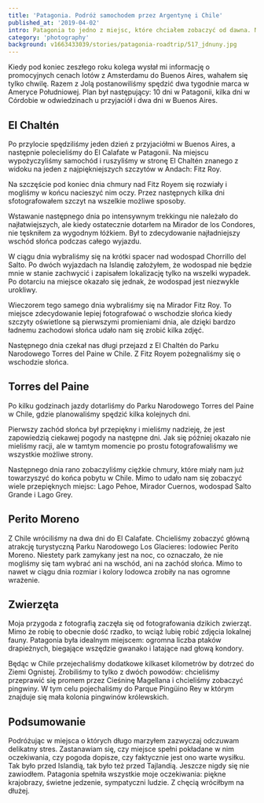 ```yaml
---
title: 'Patagonia. Podróż samochodem przez Argentynę i Chile'
published_at: '2019-04-02'
intro: Patagonia to jedno z miejsc, które chciałem zobaczyć od dawna. Niemalże codziennie widziałem w internecie zdjęcia pięknych krajobrazów, niepodobnych do niczego co znam. W tym roku w końcu miałem okazję przekonać się jak wyglądają na żywo.
category: 'photography'
background: v1663433039/stories/patagonia-roadtrip/517_jdnuny.jpg
---
```


Kiedy pod koniec zeszłego roku kolega wysłał mi informację o promocyjnych cenach lotów z Amsterdamu do Buenos Aires, wahałem się tylko chwilę. Razem z Jolą postanowiliśmy spędzić dwa tygodnie marca w Ameryce Południowej. Plan był następujący: 10 dni w Patagonii, kilka dni w Córdobie w odwiedzinach u przyjaciół i dwa dni w Buenos Aires.

## El Chaltén

Po przylocie spędziliśmy jeden dzień z przyjaciółmi w Buenos Aires, a następnie polecieliśmy do El Calafate w Patagonii. Na miejscu wypożyczyliśmy samochód i ruszyliśmy w stronę El Chaltén znanego z widoku na jeden z najpiękniejszych szczytów w Andach: Fitz Roy.

<photo-lazy src="https://res.cloudinary.com/lukaszrados/image/upload/v1663433038/stories/patagonia-roadtrip/499_yeff7y.jpg" padding-bottom="66.666"></photo-lazy>

<photo-lazy src="https://res.cloudinary.com/lukaszrados/image/upload/v1663433038/stories/patagonia-roadtrip/500_rxdwmw.jpg" padding-bottom="66.666"></photo-lazy>

<photo-lazy src="https://res.cloudinary.com/lukaszrados/image/upload/v1663433038/stories/patagonia-roadtrip/501_n7ysus.jpg" padding-bottom="66.666"></photo-lazy>

<photo-lazy src="https://res.cloudinary.com/lukaszrados/image/upload/v1663433038/stories/patagonia-roadtrip/502_ywlfhj.jpg" padding-bottom="66.666"></photo-lazy>

Na szczęście pod koniec dnia chmury nad Fitz Royem się rozwiały i mogliśmy w końcu nacieszyć nim oczy. Przez następnych kilka dni sfotografowałem szczyt na wszelkie możliwe sposoby.

<photo-lazy src="https://res.cloudinary.com/lukaszrados/image/upload/v1663433038/stories/patagonia-roadtrip/504_qgtkxe.jpg" padding-bottom="66.666"></photo-lazy>

Wstawanie następnego dnia po intensywnym trekkingu nie należało do najłatwiejszych, ale kiedy ostatecznie dotarłem na Mirador de los Condores, nie tęskniłem za wygodnym łóżkiem. Był to zdecydowanie najładniejszy wschód słońca podczas całego wyjazdu.

<photo-lazy src="https://res.cloudinary.com/lukaszrados/image/upload/v1663433042/stories/patagonia-roadtrip/555_vrmefv.jpg" padding-bottom="66.666"></photo-lazy>

<photo-lazy src="https://res.cloudinary.com/lukaszrados/image/upload/v1663433038/stories/patagonia-roadtrip/506_him9ok.jpg" padding-bottom="66.666"></photo-lazy>

<photo-lazy src="https://res.cloudinary.com/lukaszrados/image/upload/v1663433039/stories/patagonia-roadtrip/507_k3jh7j.jpg" padding-bottom="66.666"></photo-lazy>

<photo-lazy src="https://res.cloudinary.com/lukaszrados/image/upload/v1663433039/stories/patagonia-roadtrip/508_wtu5xa.jpg" padding-bottom="66.666"></photo-lazy>

<photo-lazy src="https://res.cloudinary.com/lukaszrados/image/upload/v1663433039/stories/patagonia-roadtrip/509_vjm2un.jpg" padding-bottom="150"></photo-lazy>

W ciągu dnia wybraliśmy się na krótki spacer nad wodospad Chorrillo del Salto. Po dwóch wyjazdach na Islandię założyłem, że wodospad nie będzie mnie w stanie zachwycić i zapisałem lokalizację tylko na wszelki wypadek. Po dotarciu na miejsce okazało się jednak, że wodospad jest niezwykle urokliwy.

<photo-lazy src="https://res.cloudinary.com/lukaszrados/image/upload/v1663433039/stories/patagonia-roadtrip/511_kkqcx1.jpg" padding-bottom="66.666"></photo-lazy>

Wieczorem tego samego dnia wybraliśmy się na Mirador Fitz Roy. To miejsce zdecydowanie lepiej fotografować o wschodzie słońca kiedy szczyty oświetlone są pierwszymi promieniami dnia, ale dzięki bardzo ładnemu zachodowi słońca udało nam się zrobić kilka zdjęć.

<photo-lazy src="https://res.cloudinary.com/lukaszrados/image/upload/v1663433039/stories/patagonia-roadtrip/514_dbgkoo.jpg" padding-bottom="66.666"></photo-lazy>

<two-columns>
  <photo-lazy src="https://res.cloudinary.com/lukaszrados/image/upload/v1663433039/stories/patagonia-roadtrip/513_aelsmf.jpg" padding-bottom="150"></photo-lazy>

  <photo-lazy src="https://res.cloudinary.com/lukaszrados/image/upload/v1663433040/stories/patagonia-roadtrip/515_grt8p5.jpg" padding-bottom="150"></photo-lazy>
</two-columns>

Następnego dnia czekał nas długi przejazd z El Chaltén do Parku Narodowego Torres del Paine w Chile. Z Fitz Royem pożegnaliśmy się o wschodzie słońca.

<photo-lazy src="https://res.cloudinary.com/lukaszrados/image/upload/v1663433039/stories/patagonia-roadtrip/517_jdnuny.jpg" padding-bottom="66.666"></photo-lazy>

<photo-lazy src="https://res.cloudinary.com/lukaszrados/image/upload/v1663433040/stories/patagonia-roadtrip/518_w5zoiv.jpg" padding-bottom="66.666"></photo-lazy>

<photo-lazy src="https://res.cloudinary.com/lukaszrados/image/upload/v1663433040/stories/patagonia-roadtrip/519_bpqbcy.jpg" padding-bottom="150"></photo-lazy>

## Torres del Paine

Po kilku godzinach jazdy dotarliśmy do Parku Narodowego Torres del Paine w Chile, gdzie planowaliśmy spędzić kilka kolejnych dni.

<photo-lazy src="https://res.cloudinary.com/lukaszrados/image/upload/v1663433040/stories/patagonia-roadtrip/524_jsrmtf.jpg" padding-bottom="66.666"></photo-lazy>

Pierwszy zachód słońca był przepiękny i mieliśmy nadzieję, że jest zapowiedzią ciekawej pogody na następne dni. Jak się później okazało nie mieliśmy racji, ale w tamtym momencie po prostu fotografowaliśmy we wszystkie możliwe strony.

<photo-lazy src="https://res.cloudinary.com/lukaszrados/image/upload/v1663433040/stories/patagonia-roadtrip/526_svmqyy.jpg" padding-bottom="66.666"></photo-lazy>

<photo-lazy src="https://res.cloudinary.com/lukaszrados/image/upload/v1663433040/stories/patagonia-roadtrip/527_y7gkli.jpg" padding-bottom="66.666"></photo-lazy>

Następnego dnia rano zobaczyliśmy ciężkie chmury, które miały nam już towarzyszyć do końca pobytu w Chile. Mimo to udało nam się zobaczyć wiele przepięknych miejsc: Lago Pehoe, Mirador Cuernos, wodospad Salto Grande i Lago Grey.

<photo-lazy src="https://res.cloudinary.com/lukaszrados/image/upload/v1663433040/stories/patagonia-roadtrip/529_cfrlxm.jpg" padding-bottom="66.666"></photo-lazy>

<photo-lazy src="https://res.cloudinary.com/lukaszrados/image/upload/v1663433040/stories/patagonia-roadtrip/530_y6sryv.jpg" padding-bottom="61"></photo-lazy>

<photo-lazy src="https://res.cloudinary.com/lukaszrados/image/upload/v1663433040/stories/patagonia-roadtrip/531_bqjsib.jpg" padding-bottom="66.666"></photo-lazy>

<photo-lazy src="https://res.cloudinary.com/lukaszrados/image/upload/v1663433040/stories/patagonia-roadtrip/532_t6uzbt.jpg" padding-bottom="150"></photo-lazy>

<photo-lazy src="https://res.cloudinary.com/lukaszrados/image/upload/v1663433040/stories/patagonia-roadtrip/533_fpitqw.jpg" padding-bottom="66.666"></photo-lazy>

## Perito Moreno

Z Chile wróciliśmy na dwa dni do El Calafate. Chcieliśmy zobaczyć główną atrakcję turystyczną Parku Narodowego Los Glacieres: lodowiec Perito Moreno. Niestety park zamykany jest na noc, co oznaczało, że nie mogliśmy się tam wybrać ani na wschód, ani na zachód słońca. Mimo to nawet w ciągu dnia rozmiar i kolory lodowca zrobiły na nas ogromne wrażenie.

<photo-lazy src="https://res.cloudinary.com/lukaszrados/image/upload/v1663433040/stories/patagonia-roadtrip/536_qpfvf1.jpg" padding-bottom="49.25"></photo-lazy>

<photo-lazy src="https://res.cloudinary.com/lukaszrados/image/upload/v1663433041/stories/patagonia-roadtrip/537_rbaisf.jpg" padding-bottom="66.666"></photo-lazy>

## Zwierzęta

Moja przygoda z fotografią zaczęła się od fotografowania dzikich zwierząt. Mimo że robię to obecnie dość rzadko, to wciąż lubię robić zdjęcia lokalnej fauny. Patagonia była idealnym miejscem: ogromna liczba ptaków drapieżnych, biegające wszędzie gwanako i latające nad głową kondory.

<photo-lazy src="https://res.cloudinary.com/lukaszrados/image/upload/v1663433041/stories/patagonia-roadtrip/540_jqeudi.jpg" padding-bottom="66.666"></photo-lazy>

<photo-lazy src="https://res.cloudinary.com/lukaszrados/image/upload/v1663433041/stories/patagonia-roadtrip/541_htvf8j.jpg" padding-bottom="66.666"></photo-lazy>

<photo-lazy src="https://res.cloudinary.com/lukaszrados/image/upload/v1663433041/stories/patagonia-roadtrip/542_thic9x.jpg" padding-bottom="66.666"></photo-lazy>

<photo-lazy src="https://res.cloudinary.com/lukaszrados/image/upload/v1663433041/stories/patagonia-roadtrip/543_hubnye.jpg" padding-bottom="66.666"></photo-lazy>

<two-columns>
  <photo-lazy src="https://res.cloudinary.com/lukaszrados/image/upload/v1663433041/stories/patagonia-roadtrip/544_jyefhq.jpg" padding-bottom="66.666"></photo-lazy>

  <photo-lazy src="https://res.cloudinary.com/lukaszrados/image/upload/v1663433041/stories/patagonia-roadtrip/545_mczqmn.jpg" padding-bottom="66.666"></photo-lazy>
</two-columns>

<photo-lazy src="https://res.cloudinary.com/lukaszrados/image/upload/v1663433041/stories/patagonia-roadtrip/546_fdijgt.jpg" padding-bottom="66.666"></photo-lazy>

<photo-lazy src="https://res.cloudinary.com/lukaszrados/image/upload/v1663433041/stories/patagonia-roadtrip/547_c82nyo.jpg" padding-bottom="66.666"></photo-lazy>

<photo-lazy src="https://res.cloudinary.com/lukaszrados/image/upload/v1663433041/stories/patagonia-roadtrip/548_urj6jk.jpg" padding-bottom="66.666"></photo-lazy>

<photo-lazy src="https://res.cloudinary.com/lukaszrados/image/upload/v1663433042/stories/patagonia-roadtrip/549_nozlax.jpg" padding-bottom="150"></photo-lazy>

<photo-lazy src="https://res.cloudinary.com/lukaszrados/image/upload/v1663433042/stories/patagonia-roadtrip/550_pk2lww.jpg" padding-bottom="58.83"></photo-lazy>

Będąc w Chile przejechaliśmy dodatkowe kilkaset kilometrów by dotrzeć do Ziemi Ognistej. Zrobiliśmy to tylko z dwóch powodów: chcieliśmy przeprawić się promem przez Cieśninę Magellana i chcieliśmy zobaczyć pingwiny. W tym celu pojechaliśmy do Parque Pingüino Rey w którym znajduje się mała kolonia pingwinów królewskich.

<photo-lazy src="https://res.cloudinary.com/lukaszrados/image/upload/v1663433042/stories/patagonia-roadtrip/552_ss3mzs.jpg" padding-bottom="66.666"></photo-lazy>

## Podsumowanie

Podróżując w miejsca o których długo marzyłem zazwyczaj odczuwam delikatny stres. Zastanawiam się, czy miejsce spełni pokładane w nim oczekiwania, czy pogoda dopisze, czy faktycznie jest ono warte wysiłku. Tak było przed Islandią, tak było też przed Tajlandią. Jeszcze nigdy się nie zawiodłem. Patagonia spełniła wszystkie moje oczekiwania: piękne krajobrazy, świetne jedzenie, sympatyczni ludzie. Z chęcią wróciłbym na dłużej.
